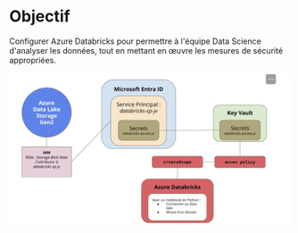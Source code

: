 # Objectif

Configurer Azure Databricks pour permettre à l'équipe Data Science d'analyser les données, tout en mettant en œuvre les mesures de sécurité appropriées. 


![Image architecture databricks](architecture.png)